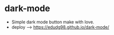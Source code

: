 # dark-mode

- Simple dark mode button make with love.
- deploy --> https://edudg98.github.io/dark-mode/
